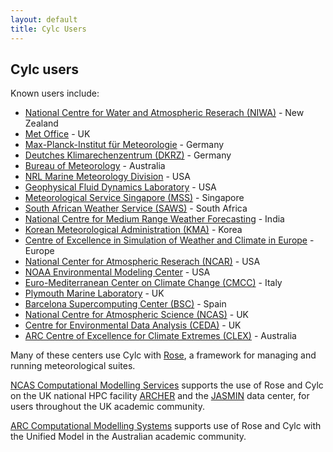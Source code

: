 ```yaml
---
layout: default
title: Cylc Users
---
```


## Cylc users

Known users include:

  * [National Centre for Water and Atmospheric Reserach
    (NIWA)](http://www.niwa.co.nz) - New Zealand
  * [Met Office](http://www.metoffice.gov.uk) - UK
  * [Max-Planck-Institut f&uuml;r
      Meteorologie](http://www.mpimet.mpg.de/mpimet-startseite/) - Germany
  * [Deutches Klimarechenzentrum (DKRZ)](https://www.dkrz.de/) - Germany
  * [Bureau of Meteorology](http://www.bom.gov.au/) - Australia
  * [NRL Marine Meteorology Division](http://www.nrlmry.navy.mil) - USA
  * [Geophysical Fluid Dynamics Laboratory](http://www.gfdl.noaa.gov/) - USA
  * [Meteorological Service Singapore (MSS)](http://www.weather.gov.sg/home/) -
    Singapore
  * [South African Weather Service (SAWS)](http://www.weathersa.co.za/) - South Africa
  * [National Centre for Medium Range Weather
      Forecasting](http://www.ncmrwf.gov.in/) - India
  * [Korean Meteorological Administration (KMA)](http://web.kma.go.kr/) - Korea
  * [Centre of Excellence in Simulation of Weather and Climate in
      Europe](https://verc.enes.org/esiwace/services/sup_cylc) - Europe
  * [National Center for Atmospheric Reserach (NCAR)](https://ncar.ucar.edu) - USA
  * [NOAA Environmental Modeling Center](https://www.emc.ncep.noaa.gov/) - USA
  * [Euro-Mediterranean Center on Climate Change (CMCC)](https://www.cmcc.it) - Italy
  * [Plymouth Marine Laboratory](https://www.pml.ac.uk/) - UK
  * [Barcelona Supercomputing Center (BSC)](https://www.bsc.es) - Spain
  * [National Centre for Atmospheric Science (NCAS)](https://www.ncas.ac.uk) - UK
  * [Centre for Environmental Data Analysis (CEDA)](http://www.ceda.ac.uk) - UK
  * [ARC Centre of Excellence for Climate Extremes (CLEX)](https://climateextremes.org.au/) - Australia
 
Many of these centers use Cylc with [Rose](https://github.com/metomi/rose), a
framework for managing and running meteorological suites.

[NCAS Computational Modelling Services](https://www.ncas.ac.uk/en/cms) supports
the use of Rose and Cylc on the UK national HPC facility
[ARCHER](http://www.archer.ac.uk) and the [JASMIN](http://www.jasmin.ac.uk)
data center, for users throughout the UK academic community.

[ARC Computational Modelling Systems](http://climate-cms.unsw.wikispaces.net/)
supports use of Rose and Cylc with the Unified Model in the Australian academic
community.
